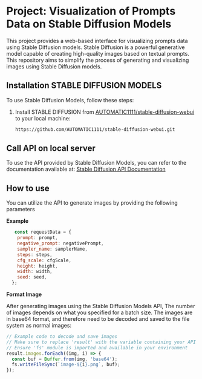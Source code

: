 # Project: Visualization of Prompts Data on Stable Diffusion Models

This project provides a web-based interface for visualizing prompts data using Stable Diffusion models. Stable Diffusion is a powerful generative model capable of creating high-quality images based on textual prompts. This repository aims to simplify the process of generating and visualizing images using Stable Diffusion models.

## Installation STABLE DIFFUSION MODELS

To use Stable Diffusion Models, follow these steps:

1. Install STABLE DIFFUSION from [AUTOMATIC1111/stable-diffusion-webui](https://github.com/AUTOMATIC1111/stable-diffusion-webui.git) to your local machine:
   ```bash
   https://github.com/AUTOMATIC1111/stable-diffusion-webui.git

## Call API on local server

To use the API provided by Stable Diffusion Models, you can refer to the documentation available at: 
   [Stable Diffusion API Documentation](https://github.com/AUTOMATIC1111/stable-diffusion-webui/wiki/API)

## How to use

You can utilize the API to generate images by providing the following parameters

**Example**
```javascript
   const requestData = {
    prompt: prompt,
    negative_prompt: negativePrompt,
    sampler_name: samplerName,
    steps: steps,
    cfg_scale: cfgScale,
    height: height,
    width: width,
    seed: seed,
  };
```
**Format Image**

After generating images using the Stable Diffusion Models API, The number of images depends on what you specified for a batch size. The images are in base64 format, and therefore need to be decoded and saved to the file system as normal images:

```javascript
// Example code to decode and save images
// Make sure to replace 'result' with the variable containing your API response
// Ensure 'fs' module is imported and available in your environment
result.images.forEach((img, i) => {
  const buf = Buffer.from(img, 'base64');
  fs.writeFileSync(`image-${i}.png`, buf);
});
